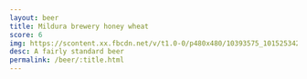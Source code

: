 ```yaml
---
layout: beer
title: Mildura brewery honey wheat
score: 6
img: https://scontent.xx.fbcdn.net/v/t1.0-0/p480x480/10393575_10152534291018745_4203149759533116955_n.jpg?oh=de59003ce2cd7043696aaca62156a7cc&oe=58C0F8BF
desc: A fairly standard beer
permalink: /beer/:title.html
---
```


